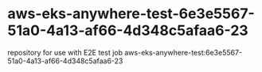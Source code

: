 # aws-eks-anywhere-test-6e3e5567-51a0-4a13-af66-4d348c5afaa6-23
repository for use with E2E test job aws-eks-anywhere-test:6e3e5567-51a0-4a13-af66-4d348c5afaa6-23
